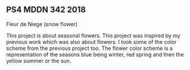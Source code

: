 ## PS4 MDDN 342 2018
Fleur de Niege (snow flower)

This project is about seasonal flowers. This project was inspired by my previous work which was also about flowers. I took some of the color scheme from the previous project too. The flower color scheme is a representation of the seasons blue being winter, red spring and then the yellow summer or the sun. 